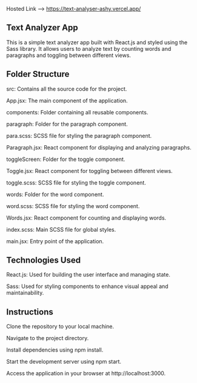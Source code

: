 Hosted Link --> https://text-analyser-ashy.vercel.app/

## Text Analyzer App

This is a simple text analyzer app built with React.js and styled using the Sass library. It allows users to analyze text by counting words and paragraphs and toggling between different views.

## Folder Structure

src: Contains all the source code for the project.

App.jsx: The main component of the application.

components: Folder containing all reusable components.

paragraph: Folder for the paragraph component.

para.scss: SCSS file for styling the paragraph component.

Paragraph.jsx: React component for displaying and analyzing paragraphs.

toggleScreen: Folder for the toggle component.

Toggle.jsx: React component for toggling between different views.

toggle.scss: SCSS file for styling the toggle component.

words: Folder for the word component.

word.scss: SCSS file for styling the word component.

Words.jsx: React component for counting and displaying words.

index.scss: Main SCSS file for global styles.

main.jsx: Entry point of the application.

## Technologies Used

React.js: Used for building the user interface and managing state.

Sass: Used for styling components to enhance visual appeal and maintainability.

## Instructions

Clone the repository to your local machine.

Navigate to the project directory.

Install dependencies using npm install.

Start the development server using npm start.

Access the application in your browser at http://localhost:3000.
